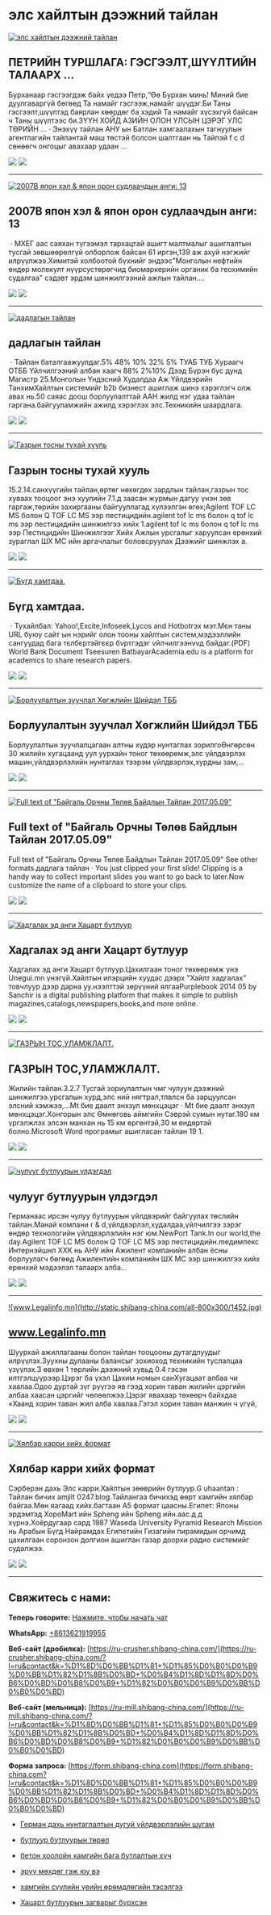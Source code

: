 # элс хайлтын дээжний тайлан

<a href="https://swt.shibang-china.com/?l=ru&img&k=%D1%8D%D0%BB%D1%81+%D1%85%D0%B0%D0%B9%D0%BB%D1%82%D1%8B%D0%BD+%D0%B4%D1%8D%D1%8D%D0%B6%D0%BD%D0%B8%D0%B9+%D1%82%D0%B0%D0%B9%D0%BB%D0%B0%D0%BD" target="_blank">![элс хайлтын дээжний тайлан](http://static.shibang-china.com/all-800x300/1096.jpg)</a>

## ПЕТРИЙН ТУРШЛАГА: ГЭСГЭЭЛТ,ШҮҮЛТИЙН ТАЛААРХ …
Бурханаар гэсгээгдэж байх үедээ Петр,“Өө Бурхан минь! Миний бие дуулгаваргүй бөгөөд Та намайг гэсгээж,намайг шүүдэг.Би Таны гэсгээлт,шүүлтэд баярлан хөөрдөг ба хэдий Та намайг хүсэхгүй байсан ч Таны шүүлтээс би.ЗҮҮН ХОЙД АЗИЙН ОЛОН УЛСЫН ЦЭРЭГ УЛС ТӨРИЙН …&nbsp;&#0183;&#32;Энэхүү тайлан АНУ ын Батлан хамгаалахын тагнуулын агентлагийн тайлантай маш төстэй болсон шалтгаан нь Тайпэй f c d сөнөөгч онгоцыг авахаар удаан …


<a href="https://whatsapp.shibangsoft.com/WhatsApp.php" target="_blank" title="WhatsApp">![](http://static.shibang-china.com/icon/whatsapp.png)</a> <a href="https://swt.shibang-china.com/?l=ru&icon&k=%D1%8D%D0%BB%D1%81+%D1%85%D0%B0%D0%B9%D0%BB%D1%82%D1%8B%D0%BD+%D0%B4%D1%8D%D1%8D%D0%B6%D0%BD%D0%B8%D0%B9+%D1%82%D0%B0%D0%B9%D0%BB%D0%B0%D0%BD" target="_blank">![](http://static.shibang-china.com/icon/chat-ru.png)</a>

---

<a href="https://swt.shibang-china.com/?l=ru&img&k=%D1%8D%D0%BB%D1%81+%D1%85%D0%B0%D0%B9%D0%BB%D1%82%D1%8B%D0%BD+%D0%B4%D1%8D%D1%8D%D0%B6%D0%BD%D0%B8%D0%B9+%D1%82%D0%B0%D0%B9%D0%BB%D0%B0%D0%BD" target="_blank">![2007B япон хэл &amp; япон орон судлаачдын анги: 13](http://static.shibang-china.com/all-800x300/1097.jpg)</a>

## 2007B япон хэл &amp; япон орон судлаачдын анги: 13
&nbsp;&#0183;&#32;МХЕГ аас саяхан түгээмэл тархацтай ашигт малтмалыг ашиглалтын тусгай зөвшөөрөлгүй олборлож байсан 61 иргэн,139 аж ахуй нэгжийг илрүүлжээ.Химитэй холбоотой бүхнийг эндээс&quot;Монголын нефтийн өндөр молекулт нүүрсустөрөгчид биомаркерийн органик ба геохимийн судалгаа&quot; сэдэвт эрдэм шинжилгээний ажлын тайлан.…


<a href="https://whatsapp.shibangsoft.com/WhatsApp.php" target="_blank" title="WhatsApp">![](http://static.shibang-china.com/icon/whatsapp.png)</a> <a href="https://swt.shibang-china.com/?l=ru&icon&k=%D1%8D%D0%BB%D1%81+%D1%85%D0%B0%D0%B9%D0%BB%D1%82%D1%8B%D0%BD+%D0%B4%D1%8D%D1%8D%D0%B6%D0%BD%D0%B8%D0%B9+%D1%82%D0%B0%D0%B9%D0%BB%D0%B0%D0%BD" target="_blank">![](http://static.shibang-china.com/icon/chat-ru.png)</a>

---

<a href="https://swt.shibang-china.com/?l=ru&img&k=%D1%8D%D0%BB%D1%81+%D1%85%D0%B0%D0%B9%D0%BB%D1%82%D1%8B%D0%BD+%D0%B4%D1%8D%D1%8D%D0%B6%D0%BD%D0%B8%D0%B9+%D1%82%D0%B0%D0%B9%D0%BB%D0%B0%D0%BD" target="_blank">![дадлагын тайлан](http://static.shibang-china.com/all-800x300/228.jpg)</a>

## дадлагын тайлан
&nbsp;&#0183;&#32;Тайлан баталгаажуулдаг.5% 48% 10% 32% 5% ТУАБ ТУБ Хураагч ОТББ Үйлчилгээний албан хаагч 88% 2%10% Дээд Бүрэн бус дунд Магистр 25.Монголын Үндэсний Худалдаа Аж Үйлдвэрийн ТанхимХайлтын системийг b2b бизнест ашиглаж шинэ хэрэглэгч олж авах нь.50 саяас доош борлуулалттай ААН жилд нэг удаа тайлан гаргана.байгууламжийн ажилд хэрэглэх элс.Техникийн шаардлага.


<a href="https://whatsapp.shibangsoft.com/WhatsApp.php" target="_blank" title="WhatsApp">![](http://static.shibang-china.com/icon/whatsapp.png)</a> <a href="https://swt.shibang-china.com/?l=ru&icon&k=%D1%8D%D0%BB%D1%81+%D1%85%D0%B0%D0%B9%D0%BB%D1%82%D1%8B%D0%BD+%D0%B4%D1%8D%D1%8D%D0%B6%D0%BD%D0%B8%D0%B9+%D1%82%D0%B0%D0%B9%D0%BB%D0%B0%D0%BD" target="_blank">![](http://static.shibang-china.com/icon/chat-ru.png)</a>

---

<a href="https://swt.shibang-china.com/?l=ru&img&k=%D1%8D%D0%BB%D1%81+%D1%85%D0%B0%D0%B9%D0%BB%D1%82%D1%8B%D0%BD+%D0%B4%D1%8D%D1%8D%D0%B6%D0%BD%D0%B8%D0%B9+%D1%82%D0%B0%D0%B9%D0%BB%D0%B0%D0%BD" target="_blank">![Газрын тосны тухай хууль](http://static.shibang-china.com/all-800x300/100.jpg)</a>

## Газрын тосны тухай хууль
15.2.14.санхүүгийн тайлан,өртөг нөхөгдөх зардлын тайлан,газрын тос хуваах тооцоог энэ хуулийн 7.1.д заасан журмын дагуу үнэн зөв гаргаж,төрийн захиргааны байгууллагад хүлээлгэн өгөх;Agilent TOF LC MS болон Q TOF LC MS ээр пестицидийн.agilent tof lc ms болон q tof lc ms ээр пестицидийн шинжилгээ хийх 1.agilent tof lc ms болон q tof lc ms ээр Пестицидийн Шинжилгээг Хийх Ажлын урсгалыг харуулсан ерөнхий зураглал ШХ МС ийн аргачлалыг боловсруулах Дээжийг шинжлэх a.


<a href="https://whatsapp.shibangsoft.com/WhatsApp.php" target="_blank" title="WhatsApp">![](http://static.shibang-china.com/icon/whatsapp.png)</a> <a href="https://swt.shibang-china.com/?l=ru&icon&k=%D1%8D%D0%BB%D1%81+%D1%85%D0%B0%D0%B9%D0%BB%D1%82%D1%8B%D0%BD+%D0%B4%D1%8D%D1%8D%D0%B6%D0%BD%D0%B8%D0%B9+%D1%82%D0%B0%D0%B9%D0%BB%D0%B0%D0%BD" target="_blank">![](http://static.shibang-china.com/icon/chat-ru.png)</a>

---

<a href="https://swt.shibang-china.com/?l=ru&img&k=%D1%8D%D0%BB%D1%81+%D1%85%D0%B0%D0%B9%D0%BB%D1%82%D1%8B%D0%BD+%D0%B4%D1%8D%D1%8D%D0%B6%D0%BD%D0%B8%D0%B9+%D1%82%D0%B0%D0%B9%D0%BB%D0%B0%D0%BD" target="_blank">![Бүгд хамтдаа.](http://static.shibang-china.com/all-800x300/1316.jpg)</a>

## Бүгд хамтдаа.
&nbsp;&#0183;&#32;Тухайлбал: Yahoo!,Excite,Infoseek,Lycos and Hotbotгэх мэт.Мєн таны URL буюу сайт ын нэрийг олон тооны хайлтын систем,мэдээллийн сангуудад бага тєлбєртэйгєєр бvртгэдэг vйлчилгээнvvд байдаг.(PDF) World Bank Document Tseesuren BatbayarAcademia.edu is a platform for academics to share research papers.


<a href="https://whatsapp.shibangsoft.com/WhatsApp.php" target="_blank" title="WhatsApp">![](http://static.shibang-china.com/icon/whatsapp.png)</a> <a href="https://swt.shibang-china.com/?l=ru&icon&k=%D1%8D%D0%BB%D1%81+%D1%85%D0%B0%D0%B9%D0%BB%D1%82%D1%8B%D0%BD+%D0%B4%D1%8D%D1%8D%D0%B6%D0%BD%D0%B8%D0%B9+%D1%82%D0%B0%D0%B9%D0%BB%D0%B0%D0%BD" target="_blank">![](http://static.shibang-china.com/icon/chat-ru.png)</a>

---

<a href="https://swt.shibang-china.com/?l=ru&img&k=%D1%8D%D0%BB%D1%81+%D1%85%D0%B0%D0%B9%D0%BB%D1%82%D1%8B%D0%BD+%D0%B4%D1%8D%D1%8D%D0%B6%D0%BD%D0%B8%D0%B9+%D1%82%D0%B0%D0%B9%D0%BB%D0%B0%D0%BD" target="_blank">![Борлуулалтын зуучлал Хөгжлийн Шийдэл ТББ](http://static.shibang-china.com/all-800x300/354.jpg)</a>

## Борлуулалтын зуучлал Хөгжлийн Шийдэл ТББ
Борлуулалтын зуучлалцагаан алтны хүдэр нунтаглах зорилгоӨнгөрсөн 30 жилийн хугацаанд уул уурхайн тоног төхөөрөмж,элс үйлдвэрлэх машин,үйлдвэрлэлийн нунтаглах тээрэм үйлдвэрлэх,хурдны зам,…


<a href="https://whatsapp.shibangsoft.com/WhatsApp.php" target="_blank" title="WhatsApp">![](http://static.shibang-china.com/icon/whatsapp.png)</a> <a href="https://swt.shibang-china.com/?l=ru&icon&k=%D1%8D%D0%BB%D1%81+%D1%85%D0%B0%D0%B9%D0%BB%D1%82%D1%8B%D0%BD+%D0%B4%D1%8D%D1%8D%D0%B6%D0%BD%D0%B8%D0%B9+%D1%82%D0%B0%D0%B9%D0%BB%D0%B0%D0%BD" target="_blank">![](http://static.shibang-china.com/icon/chat-ru.png)</a>

---

<a href="https://swt.shibang-china.com/?l=ru&img&k=%D1%8D%D0%BB%D1%81+%D1%85%D0%B0%D0%B9%D0%BB%D1%82%D1%8B%D0%BD+%D0%B4%D1%8D%D1%8D%D0%B6%D0%BD%D0%B8%D0%B9+%D1%82%D0%B0%D0%B9%D0%BB%D0%B0%D0%BD" target="_blank">![Full text of &quot;Байгаль Орчны Төлөв Байдлын Тайлан 2017.05.09&quot;](http://static.shibang-china.com/all-800x300/691.jpg)</a>

## Full text of &quot;Байгаль Орчны Төлөв Байдлын Тайлан 2017.05.09&quot;
Full text of &quot;Байгаль Орчны Төлөв Байдлын Тайлан 2017.05.09&quot; See other formats.дадлага тайлан&nbsp;&#0183;&#32;You just clipped your first slide! Clipping is a handy way to collect important slides you want to go back to later.Now customize the name of a clipboard to store your clips.


<a href="https://whatsapp.shibangsoft.com/WhatsApp.php" target="_blank" title="WhatsApp">![](http://static.shibang-china.com/icon/whatsapp.png)</a> <a href="https://swt.shibang-china.com/?l=ru&icon&k=%D1%8D%D0%BB%D1%81+%D1%85%D0%B0%D0%B9%D0%BB%D1%82%D1%8B%D0%BD+%D0%B4%D1%8D%D1%8D%D0%B6%D0%BD%D0%B8%D0%B9+%D1%82%D0%B0%D0%B9%D0%BB%D0%B0%D0%BD" target="_blank">![](http://static.shibang-china.com/icon/chat-ru.png)</a>

---

<a href="https://swt.shibang-china.com/?l=ru&img&k=%D1%8D%D0%BB%D1%81+%D1%85%D0%B0%D0%B9%D0%BB%D1%82%D1%8B%D0%BD+%D0%B4%D1%8D%D1%8D%D0%B6%D0%BD%D0%B8%D0%B9+%D1%82%D0%B0%D0%B9%D0%BB%D0%B0%D0%BD" target="_blank">![Хадгалах эд анги Хацарт бутлуур](http://static.shibang-china.com/all-800x300/179.jpg)</a>

## Хадгалах эд анги Хацарт бутлуур
Хадгалах эд анги Хацарт бутлуур.Цахилгаан тоног төхөөрөмж үнэ Unegui.mn үнэгүй.Хайлтын илэрцийн хуудас дээрх &quot;Хайлт хадгалах&quot; товчлуур дээр дарна уу.нээлттэй зөрүүний ялгааPurplebook 2014 05 by Sanchir is a digital publishing platform that makes it simple to publish magazines,catalogs,newspapers,books,and more online.


<a href="https://whatsapp.shibangsoft.com/WhatsApp.php" target="_blank" title="WhatsApp">![](http://static.shibang-china.com/icon/whatsapp.png)</a> <a href="https://swt.shibang-china.com/?l=ru&icon&k=%D1%8D%D0%BB%D1%81+%D1%85%D0%B0%D0%B9%D0%BB%D1%82%D1%8B%D0%BD+%D0%B4%D1%8D%D1%8D%D0%B6%D0%BD%D0%B8%D0%B9+%D1%82%D0%B0%D0%B9%D0%BB%D0%B0%D0%BD" target="_blank">![](http://static.shibang-china.com/icon/chat-ru.png)</a>

---

<a href="https://swt.shibang-china.com/?l=ru&img&k=%D1%8D%D0%BB%D1%81+%D1%85%D0%B0%D0%B9%D0%BB%D1%82%D1%8B%D0%BD+%D0%B4%D1%8D%D1%8D%D0%B6%D0%BD%D0%B8%D0%B9+%D1%82%D0%B0%D0%B9%D0%BB%D0%B0%D0%BD" target="_blank">![ГАЗРЫН ТОС,УЛАМЖЛАЛТ.](http://static.shibang-china.com/all-800x300/321.jpg)</a>

## ГАЗРЫН ТОС,УЛАМЖЛАЛТ.
Жилийн тайлан.3.2.7 Тусгай зориулалтын чмг чулуун дээжний шинжилгээ.урсгалын хурд,элс ний нягтрал,тлвлсн ба зарцуулсан элсний хэмжээ,…Mt бие даалт энхзул мөнхцэцэг&nbsp;&#0183;&#32;Mt бие даалт энхзул мөнхцэцэг.Хонгорын элс Өмнөговь аймгийн Сэврэй сумын нутаг.180 км үргэлжлэх элсэн манхан нь 15 км өргөнтэй,30 м өндөртэй болно.Microsoft Word програмыг ашигласан тайлан 19 1.


<a href="https://whatsapp.shibangsoft.com/WhatsApp.php" target="_blank" title="WhatsApp">![](http://static.shibang-china.com/icon/whatsapp.png)</a> <a href="https://swt.shibang-china.com/?l=ru&icon&k=%D1%8D%D0%BB%D1%81+%D1%85%D0%B0%D0%B9%D0%BB%D1%82%D1%8B%D0%BD+%D0%B4%D1%8D%D1%8D%D0%B6%D0%BD%D0%B8%D0%B9+%D1%82%D0%B0%D0%B9%D0%BB%D0%B0%D0%BD" target="_blank">![](http://static.shibang-china.com/icon/chat-ru.png)</a>

---

<a href="https://swt.shibang-china.com/?l=ru&img&k=%D1%8D%D0%BB%D1%81+%D1%85%D0%B0%D0%B9%D0%BB%D1%82%D1%8B%D0%BD+%D0%B4%D1%8D%D1%8D%D0%B6%D0%BD%D0%B8%D0%B9+%D1%82%D0%B0%D0%B9%D0%BB%D0%B0%D0%BD" target="_blank">![чулууг бутлуурын үлдэгдэл](http://static.shibang-china.com/all-800x300/339.jpg)</a>

## чулууг бутлуурын үлдэгдэл
Германаас ирсэн чулуу бутлуурын үйлдвэрийг байгуулах төслийн тайлан.Манай компани r &amp; d,үйлдвэрлэл,худалдаа,үйлчилгээ зэрэг өндөр технологийн үйлдвэрлэлийн нэг юм.NewPort Tank.In our world,the day.Agilent TOF LC MS болон Q TOF LC MS ээр пестицидийн.mедимпекс Интернэйшнл ХХК нь АНУ ийн Ажилент компанийн албан ёсны борлуулагч бөгөөд Ажилентийн компанийн ШХ МС ээр шинжилгээ хийх ерөнхий мэдээлэл талаарх алба…


<a href="https://whatsapp.shibangsoft.com/WhatsApp.php" target="_blank" title="WhatsApp">![](http://static.shibang-china.com/icon/whatsapp.png)</a> <a href="https://swt.shibang-china.com/?l=ru&icon&k=%D1%8D%D0%BB%D1%81+%D1%85%D0%B0%D0%B9%D0%BB%D1%82%D1%8B%D0%BD+%D0%B4%D1%8D%D1%8D%D0%B6%D0%BD%D0%B8%D0%B9+%D1%82%D0%B0%D0%B9%D0%BB%D0%B0%D0%BD" target="_blank">![](http://static.shibang-china.com/icon/chat-ru.png)</a>

---

<a href="https://swt.shibang-china.com/?l=ru&img&k=%D1%8D%D0%BB%D1%81+%D1%85%D0%B0%D0%B9%D0%BB%D1%82%D1%8B%D0%BD+%D0%B4%D1%8D%D1%8D%D0%B6%D0%BD%D0%B8%D0%B9+%D1%82%D0%B0%D0%B9%D0%BB%D0%B0%D0%BD" target="_blank">![www.Legalinfo.mn](http://static.shibang-china.com/all-800x300/1452.jpg)</a>

## www.Legalinfo.mn
Шуурхай ажиллагааны болон тайлан тооцооны дутагдлуудыг илрүүлэх.Зуухны дулааны балансыг зохиоход техникийн туслалцаа үзүүлэх.З өвхөн 1 төрлийн дээжний хувьд 0.4 гэсэн илтгэлцүүрээр.Цэрэг ба үхэл Цахим номын санХугацаат албаа чи хаалаа.Одоо дуртай зүг рүүгээ яв гээд хорин таван жилийн цэргийн албаа хаасан цэргийг чөлөөлжээ.Цэрэг явахаар төхөөрч байхдаа &#171;Хаанд хорин таван жил алба хаалаа.Гэтэл хорин таван манжин ч үгүй,


<a href="https://whatsapp.shibangsoft.com/WhatsApp.php" target="_blank" title="WhatsApp">![](http://static.shibang-china.com/icon/whatsapp.png)</a> <a href="https://swt.shibang-china.com/?l=ru&icon&k=%D1%8D%D0%BB%D1%81+%D1%85%D0%B0%D0%B9%D0%BB%D1%82%D1%8B%D0%BD+%D0%B4%D1%8D%D1%8D%D0%B6%D0%BD%D0%B8%D0%B9+%D1%82%D0%B0%D0%B9%D0%BB%D0%B0%D0%BD" target="_blank">![](http://static.shibang-china.com/icon/chat-ru.png)</a>

---

<a href="https://swt.shibang-china.com/?l=ru&img&k=%D1%8D%D0%BB%D1%81+%D1%85%D0%B0%D0%B9%D0%BB%D1%82%D1%8B%D0%BD+%D0%B4%D1%8D%D1%8D%D0%B6%D0%BD%D0%B8%D0%B9+%D1%82%D0%B0%D0%B9%D0%BB%D0%B0%D0%BD" target="_blank">![Хялбар карри хийх формат](http://static.shibang-china.com/all-800x300/860.jpg)</a>

## Хялбар карри хийх формат
Сэрберэн дахь Элс карри.Хайлтын зөөврийн бутлуур.G uhaantan : Тайлан бичих amjilt 0247.blog.Тайлангаа бичихэд өөрт хамгийн хялбар байгаа.Мөн яагаад хийх.багтаан А5 формат цаасны.Египет: Японы эрдэмтэд XopoMart ийн Spheng ийн Spheng ийн.аас.д д хүрнэ.Хоёрдугаар сард 1987 Waseda University Pyramid Research Mission нь Арабын Бүгд Найрамдах Египетийн Гизагийн пирамидын орчимд цахилгаан соронзон долгион ашиглан газар доорхи радио системийг судалжээ.


<a href="https://whatsapp.shibangsoft.com/WhatsApp.php" target="_blank" title="WhatsApp">![](http://static.shibang-china.com/icon/whatsapp.png)</a> <a href="https://swt.shibang-china.com/?l=ru&icon&k=%D1%8D%D0%BB%D1%81+%D1%85%D0%B0%D0%B9%D0%BB%D1%82%D1%8B%D0%BD+%D0%B4%D1%8D%D1%8D%D0%B6%D0%BD%D0%B8%D0%B9+%D1%82%D0%B0%D0%B9%D0%BB%D0%B0%D0%BD" target="_blank">![](http://static.shibang-china.com/icon/chat-ru.png)</a>

---
## Свяжитесь с нами:

**Теперь говорите:** [Нажмите, чтобы начать чат](https://swt.shibang-china.com?l=ru&contact&k=%D1%8D%D0%BB%D1%81+%D1%85%D0%B0%D0%B9%D0%BB%D1%82%D1%8B%D0%BD+%D0%B4%D1%8D%D1%8D%D0%B6%D0%BD%D0%B8%D0%B9+%D1%82%D0%B0%D0%B9%D0%BB%D0%B0%D0%BD)

**WhatsApp:**  [+8613621919955](https://whatsapp.shibangsoft.com/WhatsApp.php)

**Веб-сайт (дробилка):** [https://ru-crusher.shibang-china.com/](https://ru-crusher.shibang-china.com/?l=ru&contact&k=%D1%8D%D0%BB%D1%81+%D1%85%D0%B0%D0%B9%D0%BB%D1%82%D1%8B%D0%BD+%D0%B4%D1%8D%D1%8D%D0%B6%D0%BD%D0%B8%D0%B9+%D1%82%D0%B0%D0%B9%D0%BB%D0%B0%D0%BD)

**Веб-сайт (мельница):** [https://ru-mill.shibang-china.com/](https://ru-mill.shibang-china.com/?l=ru&contact&k=%D1%8D%D0%BB%D1%81+%D1%85%D0%B0%D0%B9%D0%BB%D1%82%D1%8B%D0%BD+%D0%B4%D1%8D%D1%8D%D0%B6%D0%BD%D0%B8%D0%B9+%D1%82%D0%B0%D0%B9%D0%BB%D0%B0%D0%BD)

**Форма запроса:** [https://form.shibang-china.com](https://form.shibang-china.com?l=ru&contact&k=%D1%8D%D0%BB%D1%81+%D1%85%D0%B0%D0%B9%D0%BB%D1%82%D1%8B%D0%BD+%D0%B4%D1%8D%D1%8D%D0%B6%D0%BD%D0%B8%D0%B9+%D1%82%D0%B0%D0%B9%D0%BB%D0%B0%D0%BD)

* [Герман дахь нунтаглалтын дугуй үйлдвэрлэлийн шугам](../127/%D0%93%D0%B5%D1%80%D0%BC%D0%B0%D0%BD%20%D0%B4%D0%B0%D1%85%D1%8C%20%D0%BD%D1%83%D0%BD%D1%82%D0%B0%D0%B3%D0%BB%D0%B0%D0%BB%D1%82%D1%8B%D0%BD%20%D0%B4%D1%83%D0%B3%D1%83%D0%B9%20%D2%AF%D0%B9%D0%BB%D0%B4%D0%B2%D1%8D%D1%80%D0%BB%D1%8D%D0%BB%D0%B8%D0%B9%D0%BD%20%D1%88%D1%83%D0%B3%D0%B0%D0%BC.md)

* [бутлуур бутлуурын төрөл](../126/%D0%B1%D1%83%D1%82%D0%BB%D1%83%D1%83%D1%80%20%D0%B1%D1%83%D1%82%D0%BB%D1%83%D1%83%D1%80%D1%8B%D0%BD%20%D1%82%D3%A9%D1%80%D3%A9%D0%BB.md)

* [бетон хоолойн хамгийн бага бутлалтын хүч](../128/%D0%B1%D0%B5%D1%82%D0%BE%D0%BD%20%D1%85%D0%BE%D0%BE%D0%BB%D0%BE%D0%B9%D0%BD%20%D1%85%D0%B0%D0%BC%D0%B3%D0%B8%D0%B9%D0%BD%20%D0%B1%D0%B0%D0%B3%D0%B0%20%D0%B1%D1%83%D1%82%D0%BB%D0%B0%D0%BB%D1%82%D1%8B%D0%BD%20%D1%85%D2%AF%D1%87.md)

* [эрүү мөхдөг гэж юу вэ](../128/%D1%8D%D1%80%D2%AF%D2%AF%20%D0%BC%D3%A9%D1%85%D0%B4%D3%A9%D0%B3%20%D0%B3%D1%8D%D0%B6%20%D1%8E%D1%83%20%D0%B2%D1%8D.md)

* [хамгийн сүүлийн үеийн өрөмдлөгийн тэсэлгээ](../129/%D1%85%D0%B0%D0%BC%D0%B3%D0%B8%D0%B9%D0%BD%20%D1%81%D2%AF%D2%AF%D0%BB%D0%B8%D0%B9%D0%BD%20%D2%AF%D0%B5%D0%B8%D0%B9%D0%BD%20%D3%A9%D1%80%D3%A9%D0%BC%D0%B4%D0%BB%D3%A9%D0%B3%D0%B8%D0%B9%D0%BD%20%D1%82%D1%8D%D1%81%D1%8D%D0%BB%D0%B3%D1%8D%D1%8D.md)

* [Хацарт бутлуурын загварыг бүрхсэн](../128/%D0%A5%D0%B0%D1%86%D0%B0%D1%80%D1%82%20%D0%B1%D1%83%D1%82%D0%BB%D1%83%D1%83%D1%80%D1%8B%D0%BD%20%D0%B7%D0%B0%D0%B3%D0%B2%D0%B0%D1%80%D1%8B%D0%B3%20%D0%B1%D2%AF%D1%80%D1%85%D1%81%D1%8D%D0%BD.md)